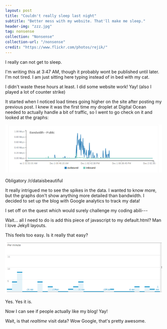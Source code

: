 ```yaml
---
layout: post
title: "Couldn't really sleep last night"
subtitle: "Better mess with my website. That'll make me sleep."
header-img: "zzz.jpg"
tag: nonsense
collection: "Nonsense"
collection-url: "/nonsense"
credit: "https://www.flickr.com/photos/rejik/"
---
```


I really can not get to sleep. 

I'm writing this at 3:47 AM, though it probably wont be published until later. I'm not tired. I am just sitting here typing instead of in bed with my cat.

I didn't waste these hours at least. I did some website work! Yay! (also I played a lot of counter strike)

It started when I noticed load times going higher on the site after posting my previous post. I knew it was the first time my droplet at Digital Ocean needed to actually handle a bit of traffic, so I went to go check on it and looked at the graphs:

<div class="img-center">
	<img src="/img/2014Dec/graph.png">
	<p>Obligatory /r/dataisbeautiful</p>
</div>

It really intrigued me to see the spikes in the data. I wanted to know more, but the graphs don't show anything more detailed than bandwidth. I decided to set up the blog with Google analytics to track my data!

I set off on the quest which would surely challenge my coding abili---

Wait... all I need to do is add this piece of javascript to my default.html? Man I love Jekyll layouts. 

This feels too easy. Is it really that easy?

<div class="img-center">
	<img src="/img/2014Dec/newgraph.png">
	<p>Yes. Yes it is.</p>
</div>

Now I can see if people actually like my blog! Yay!

Wait, is that *realtime* visit data? Wow Google, that's pretty awesome.  